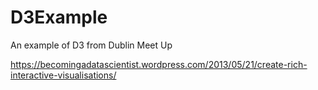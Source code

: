 D3Example
=========

An example of D3 from Dublin Meet Up


https://becomingadatascientist.wordpress.com/2013/05/21/create-rich-interactive-visualisations/
